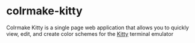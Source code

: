 # colrmake-kitty

Colrmake Kitty is a single page web application that allows you to quickly view, edit, and create color schemes for the [Kitty](https://sw.kovidgoyal.net/kitty/) terminal emulator